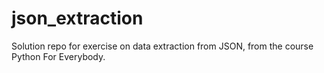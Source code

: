 # json_extraction

Solution repo for exercise on data extraction from JSON, from the course Python For Everybody.
